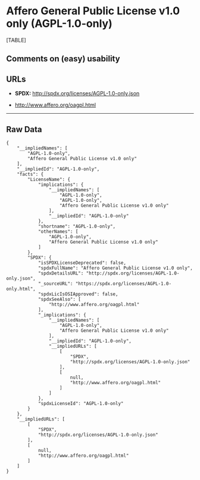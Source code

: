 Affero General Public License v1.0 only (AGPL-1.0-only)
=======================================================

[TABLE]

Comments on (easy) usability
----------------------------

URLs
----

-   **SPDX:** http://spdx.org/licenses/AGPL-1.0-only.json

-   http://www.affero.org/oagpl.html

------------------------------------------------------------------------

Raw Data
--------

    {
        "__impliedNames": [
            "AGPL-1.0-only",
            "Affero General Public License v1.0 only"
        ],
        "__impliedId": "AGPL-1.0-only",
        "facts": {
            "LicenseName": {
                "implications": {
                    "__impliedNames": [
                        "AGPL-1.0-only",
                        "AGPL-1.0-only",
                        "Affero General Public License v1.0 only"
                    ],
                    "__impliedId": "AGPL-1.0-only"
                },
                "shortname": "AGPL-1.0-only",
                "otherNames": [
                    "AGPL-1.0-only",
                    "Affero General Public License v1.0 only"
                ]
            },
            "SPDX": {
                "isSPDXLicenseDeprecated": false,
                "spdxFullName": "Affero General Public License v1.0 only",
                "spdxDetailsURL": "http://spdx.org/licenses/AGPL-1.0-only.json",
                "_sourceURL": "https://spdx.org/licenses/AGPL-1.0-only.html",
                "spdxLicIsOSIApproved": false,
                "spdxSeeAlso": [
                    "http://www.affero.org/oagpl.html"
                ],
                "_implications": {
                    "__impliedNames": [
                        "AGPL-1.0-only",
                        "Affero General Public License v1.0 only"
                    ],
                    "__impliedId": "AGPL-1.0-only",
                    "__impliedURLs": [
                        [
                            "SPDX",
                            "http://spdx.org/licenses/AGPL-1.0-only.json"
                        ],
                        [
                            null,
                            "http://www.affero.org/oagpl.html"
                        ]
                    ]
                },
                "spdxLicenseId": "AGPL-1.0-only"
            }
        },
        "__impliedURLs": [
            [
                "SPDX",
                "http://spdx.org/licenses/AGPL-1.0-only.json"
            ],
            [
                null,
                "http://www.affero.org/oagpl.html"
            ]
        ]
    }